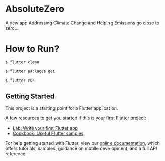 # AbsoluteZero

A new app Addressing Climate Change and Helping Emissions go close to zero...

# How to Run?

```bash
$ flutter clean
```

```bash
$ flutter packages get
```

```bash
$ flutter run
```

## Getting Started

This project is a starting point for a Flutter application.

A few resources to get you started if this is your first Flutter project:

-   [Lab: Write your first Flutter app](https://flutter.dev/docs/get-started/codelab)
-   [Cookbook: Useful Flutter samples](https://flutter.dev/docs/cookbook)

For help getting started with Flutter, view our
[online documentation](https://flutter.dev/docs), which offers tutorials,
samples, guidance on mobile development, and a full API reference.
